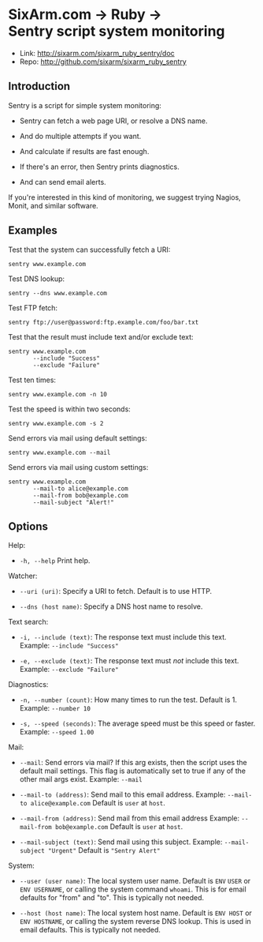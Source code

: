 # SixArm.com → Ruby → <br> Sentry script system monitoring

* Link: <http://sixarm.com/sixarm_ruby_sentry/doc>
* Repo: <http://github.com/sixarm/sixarm_ruby_sentry>
<!--HEADER-SHUT-->


## Introduction


Sentry is a script for simple system monitoring:

  * Sentry can fetch a web page URI, or resolve a DNS name.

  * And do multiple attempts if you want.

  * And calculate if results are fast enough.

  * If there's an error, then Sentry prints diagnostics.

  * And can send email alerts.

If you're interested in this kind of monitoring,
we suggest trying Nagios, Monit, and similar software.


## Examples


Test that the system can successfully fetch a URI:

    sentry www.example.com

Test DNS lookup:

    sentry --dns www.example.com

Test FTP fetch:

    sentry ftp://user@password:ftp.example.com/foo/bar.txt

Test that the result must include text and/or exclude text:

    sentry www.example.com
           --include "Success"
           --exclude "Failure"

Test ten times:

    sentry www.example.com -n 10

Test the speed is within two seconds:

    sentry www.example.com -s 2

Send errors via mail using default settings:

    sentry www.example.com --mail

Send errors via mail using custom settings:

    sentry www.example.com
           --mail-to alice@example.com
           --mail-from bob@example.com
           --mail-subject "Alert!"


## Options


Help:

  * `-h, --help`              Print help.


Watcher:

  * `--uri (uri)`:            Specify a URI to fetch. Default is to use HTTP.

  * `--dns (host name)`:      Specify a DNS host name to resolve.


Text search:

  * `-i, --include (text)`:   The response text must include this text.
                              Example: `--include "Success"`

  * `-e, --exclude (text)`:   The response text must *not* include this text.
                              Example: `--exclude "Failure"`

Diagnostics:

  * `-n, --number (count)`:   How many times to run the test. Default is 1.
                              Example: `--number 10`

  * `-s, --speed (seconds)`:  The average speed must be this speed or faster.
                              Example: `--speed 1.00`


Mail:

  * `--mail`:                 Send errors via mail? If this arg exists,
                              then the script uses the default mail settings.
                              This flag is automatically set to true if any of
                              the other mail args exist.
                              Example: `--mail`

  * `--mail-to (address)`:    Send mail to this email address.
                              Example: `--mail-to alice@example.com`
                              Default is `user` at `host`.

  * `--mail-from (address)`:  Send mail from this email address
                              Example: `--mail-from bob@example.com`
                              Default is `user` at `host`.

  * `--mail-subject (text)`:  Send mail using this subject.
                              Example: `--mail-subject "Urgent"`
                              Default is `"Sentry Alert"`


System:

  * `--user (user name)`:     The local system user name.
                              Default is `ENV` `USER` or `ENV USERNAME`,
                              or calling the system command `whoami`.
                              This is for email defaults for "from" and "to".
                              This is typically not needed.

  * `--host (host name)`:     The local system host name.
                              Default is `ENV HOST` or `ENV HOSTNAME`,
                              or calling the system reverse DNS lookup.
                              This is used in email defaults.
                              This is typically not needed.

